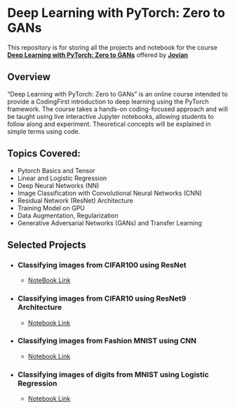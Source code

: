 # Deep Learning with PyTorch: Zero to GANs

This repository is for storing all the projects and notebook for the course
**[Deep Learning with PyTorch: Zero to GANs](https://jovian.ai/learn/deep-learning-with-pytorch-zero-to-gans)**
offered by **[Jovian](https://jovian.ai/)**

## Overview

“Deep Learning with PyTorch: Zero to GANs” is an online course intended to
provide a CodingFirst introduction to deep learning using the PyTorch framework.
The course takes a hands-on coding-focused approach and will be taught using
live interactive Jupyter notebooks, allowing students to follow along and
experiment. Theoretical concepts will be explained in simple terms using code.

## Topics Covered:

- Pytorch Basics and Tensor
- Linear and Logistic Regression
- Deep Neural Networks (NN)
- Image Classification with Convolutional Neural Networks (CNN)
- Residual Network (ResNet) Architecture
- Training Model on GPU
- Data Augmentation, Regularization
- Generative Adversarial Networks (GANs) and Transfer Learning

## Selected Projects

- ### Classifying images from CIFAR100 using ResNet

  - [NoteBook Link]()

- ### Classifying images from CIFAR10 using ResNet9 Architecture

  - [Notebook Link]()

- ### Classifying images from Fashion MNIST using CNN

  - [Notebook Link]()

- ### Classifying images of digits from MNIST using Logistic Regression
  - [Notebook Link](https://github.com/alamgirakash2000/DeepLearning-with-Pytorch-ZeroToGANs/blob/main/L02-woking-with-images-Logistic-Resgression/image-classification-with-logistic-regression.ipynb)
